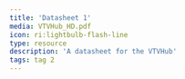 ```yaml
---
title: 'Datasheet 1'
media: VTVHub_HD.pdf
icon: ri:lightbulb-flash-line
type: resource
description: 'A datasheet for the VTVHub'
tags: tag 2
---
```

